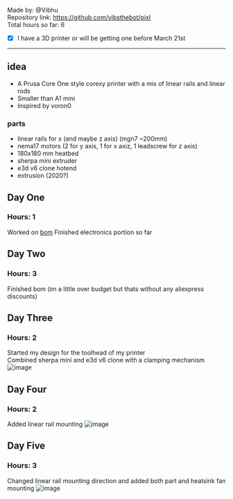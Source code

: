 Made by: @Vibhu \
Repository link: https://github.com/vibsthebot/pixl \
Total hours so far: 6
- [x] I have a 3D printer or will be getting one before March 21st

---

## idea
 * A Prusa Core One style corexy printer with a mix of linear rails and linear rods
 * Smaller than A1 mini
 * Inspired by voron0

### parts
* linear rails for x (and maybe z axis) (mgn7 ~200mm)
* nema17 motors (2 for y axis, 1 for x axiz, 1 leadscrew for z axis)
* 180x180 mm heatbed
* sherpa mini extruder
* e3d v6 clone hotend
* extrusion (2020?)

## Day One
### Hours: 1
Worked on [bom](https://docs.google.com/spreadsheets/d/1KL--k4uGksk4rTMUJVbI0LBavBn1gRgmLzQ8HHmvhP8/edit?usp=sharing)
Finished electronics portion so far

## Day Two
### Hours: 3
Finished bom (im a little over budget but thats without any aliexpress discounts)

## Day Three
### Hours: 2
Started my design for the toolhead of my printer \
Combined sherpa mini and e3d v6 clone with a clamping mechanism
![image](https://cdn.hack.pet/slackcdn/f651f2c1ed17e2fbb032fc59a87759fa.png)

## Day Four
### Hours: 2
Added linear rail mounting
![image](https://cdn.hack.pet/slackcdn/22fb05ae4d86bca26dda664a407eebb3.png)

## Day Five
### Hours: 3
Changed linear rail mounting direction and added both part and heatsink fan mounting
![image](https://cdn.hack.pet/slackcdn/3c58b1215ecb8b35d9f282c385179af5.png)
